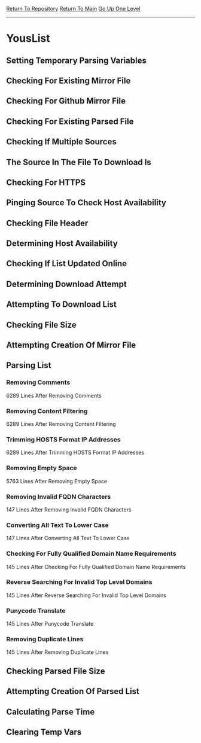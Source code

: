 [Return To Repository](https://github.com/deathbybandaid/piholeparser/)
[Return To Main](https://github.com/deathbybandaid/piholeparser/blob/master/RecentRunLogs/Mainlog.md)
[Go Up One Level](https://github.com/deathbybandaid/piholeparser/blob/master/RecentRunLogs/TopLevelScripts/30-Processing-External-Blacklists.md)
____________________________________
# YousList
## Setting Temporary Parsing Variables
## Checking For Existing Mirror File
## Checking For Github Mirror File
## Checking For Existing Parsed File
## Checking If Multiple Sources
## The Source In The File To Download Is
## Checking For HTTPS
## Pinging Source To Check Host Availability
## Checking File Header
## Determining Host Availability
## Checking If List Updated Online
## Determining Download Attempt
## Attempting To Download List
## Checking File Size
## Attempting Creation Of Mirror File
## Parsing List
### Removing Comments
6289 Lines After Removing Comments
### Removing Content Filtering
6289 Lines After Removing Content Filtering
### Trimming HOSTS Format IP Addresses
6289 Lines After Trimming HOSTS Format IP Addresses
### Removing Empty Space
5763 Lines After Removing Empty Space
### Removing Invalid FQDN Characters
147 Lines After Removing Invalid FQDN Characters
### Converting All Text To Lower Case
147 Lines After Converting All Text To Lower Case
### Checking For Fully Qualified Domain Name Requirements
145 Lines After Checking For Fully Qualified Domain Name Requirements
### Reverse Searching For Invalid Top Level Domains
145 Lines After Reverse Searching For Invalid Top Level Domains
### Punycode Translate
145 Lines After Punycode Translate
### Removing Duplicate Lines
145 Lines After Removing Duplicate Lines
## Checking Parsed File Size
## Attempting Creation Of Parsed List
## Calculating Parse Time
## Clearing Temp Vars

